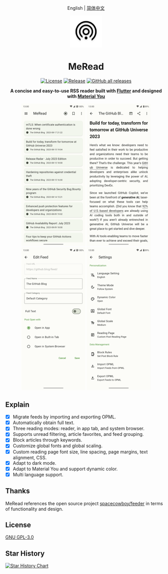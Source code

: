 <div align='center'>
<p>English | <a href="README_zh.md">简体中文</a></p>
<img src='./assets/meread_round.png' alt='MeRead' width='100px'/>
<h1>MeRead</h1>

<p>
<a href="https://github.com/GVenusLeo/MeRead/blob/master/LICENSE"><img alt="License" src="https://img.shields.io/github/license/gvenusleo/meread"></a>
<a href="https://github.com/GVenusLeo/MeRead/releases"><img alt="Release" src="https://img.shields.io/github/v/release/gvenusleo/meread"></a>
<a href="https://github.com/gvenusleo/MeRead/releases"><img alt="GitHub all releases" src="https://img.shields.io/github/downloads/gvenusleo/meread/total"></a>
</p>

<p>
<strong>A concise and easy-to-use RSS reader built with <a href='https://flutter.dev' target='_blank'>Flutter</a> and designed with <a href='https://m3.material.io/' target='_blank'>Material You</a></strong>
</p>

<p>
<img alt="MeRead" src="./assets/app_en_1.png" width="200">
<img alt="MeRead" src="./assets/app_en_2.png" width="200">
<img alt="MeRead" src="./assets/app_en_3.png" width="200">
<img alt="MeRead" src="./assets/app_en_4.png" width="200">
</p>
</div>

## Explain

- [x] Migrate feeds by importing and exporting OPML.
- [x] Automatically obtain full text.
- [x] Three reading modes: reader, in app tab, and system browser.
- [x] Supports unread filtering, article favorites, and feed grouping.
- [x] Block articles through keywords.
- [x] Customize global fonts and global scaling.
- [x] Custom reading page font size, line spacing, page margins, text alignment, CSS.
- [x] Adapt to dark mode.
- [x] Adapt to Material You and support dynamic color.
- [x] Multi language support.

## Thanks

MeRead references the open source project [spacecowboy/feeder](https://gitlab.com/spacecowboy/Feeder) in terms of functionality and design.

## License

[GNU GPL-3.0](./LICENSE)

## Star History

<a href="https://star-history.com/#gvenusleo/MeRead&Date">
  <picture>
    <source media="(prefers-color-scheme: dark)" srcset="https://api.star-history.com/svg?repos=gvenusleo/MeRead&type=Date&theme=dark" />
    <source media="(prefers-color-scheme: light)" srcset="https://api.star-history.com/svg?repos=gvenusleo/MeRead&type=Date" />
    <img alt="Star History Chart" src="https://api.star-history.com/svg?repos=gvenusleo/MeRead&type=Date" />
  </picture>
</a>
